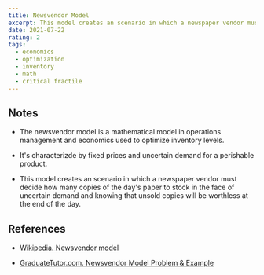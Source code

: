 ```yaml
---
title: Newsvendor Model
excerpt: This model creates an scenario in which a newspaper vendor must decide how many copies of the day's paper to stock in the face of uncertain demand and knowing that unsold copies will be worthless at the end of the day.
date: 2021-07-22
rating: 2
tags:
  - economics
  - optimization
  - inventory
  - math
  - critical fractile
---
```


## Notes

- The newsvendor model is a mathematical model in operations management and economics used to optimize inventory levels.

- It's characterizde by fixed prices and uncertain demand for a perishable product.

- This model creates an scenario in which a newspaper vendor must decide how many copies of the day's paper to stock in the face of uncertain demand and knowing that unsold copies will be worthless at the end of the day.

## References

- [Wikipedia. Newsvendor model](https://en.wikipedia.org/wiki/Newsvendor_model)

- [GraduateTutor.com. Newsvendor Model Problem & Example](https://www.graduatetutor.com/operations-research/newsvendor-model-problem-example/)
